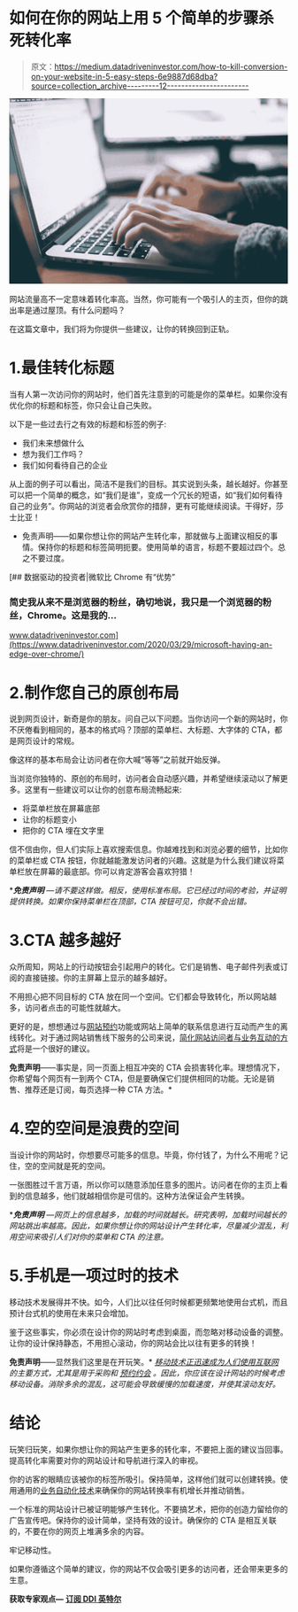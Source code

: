# 如何在你的网站上用 5 个简单的步骤杀死转化率

> 原文：<https://medium.datadriveninvestor.com/how-to-kill-conversion-on-your-website-in-5-easy-steps-6e9887d68dba?source=collection_archive---------12----------------------->

![](img/6f9dcf2e86fc0c7ee3816c132a554b2e.png)

网站流量高不一定意味着转化率高。当然，你可能有一个吸引人的主页，但你的跳出率是通过屋顶。有什么问题吗？

在这篇文章中，我们将为你提供一些建议，让你的转换回到正轨。

# 1.最佳转化标题

当有人第一次访问你的网站时，他们首先注意到的可能是你的菜单栏。如果你没有优化你的标题和标签，你只会让自己失败。

以下是一些过去行之有效的标题和标签的例子:

*   我们未来想做什么
*   想为我们工作吗？
*   我们如何看待自己的企业

从上面的例子可以看出，简洁不是我们的目标。其实说到头条，越长越好。你甚至可以把一个简单的概念，如“我们是谁”，变成一个冗长的短语，如“我们如何看待自己的业务”。你网站的浏览者会欣赏你的措辞，更有可能继续阅读。干得好，莎士比亚！

*   免责声明——如果你想让你的网站产生转化率，那就做与上面建议相反的事情。保持你的标题和标签简明扼要。使用简单的语言，标题不要超过四个。总之不要过度。

[](https://www.datadriveninvestor.com/2020/03/29/microsoft-having-an-edge-over-chrome/) [## 数据驱动的投资者|微软比 Chrome 有“优势”

### 简史我从来不是浏览器的粉丝，确切地说，我只是一个浏览器的粉丝，Chrome。这是我的…

www.datadriveninvestor.com](https://www.datadriveninvestor.com/2020/03/29/microsoft-having-an-edge-over-chrome/) 

# 2.制作您自己的原创布局

说到网页设计，新奇是你的朋友。问自己以下问题。当你访问一个新的网站时，你不厌倦看到相同的，基本的格式吗？顶部的菜单栏、大标题、大字体的 CTA，都是网页设计的常规。

像这样的基本布局会让访问者在你大喊“等等”之前就开始反弹。

当浏览你独特的、原创的布局时，访问者会自动感兴趣，并希望继续滚动以了解更多。这里有一些建议可以让你的创意布局流畅起来:

*   将菜单栏放在屏幕底部
*   让你的标题变小
*   把你的 CTA 埋在文字里

信不信由你，但人们实际上喜欢搜索信息。你越难找到和浏览必要的细节，比如你的菜单栏或 CTA 按钮，你就越能激发访问者的兴趣。这就是为什么我们建议将菜单栏放在屏幕的最底部。你可以肯定游客会喜欢狩猎！

****免责声明*** *—请不要这样做。相反，使用标准布局。它已经过时间的考验，并证明提供转换。如果你保持菜单栏在顶部，CTA 按钮可见，你就不会出错。*

# 3.CTA 越多越好

众所周知，网站上的行动按钮会引起用户的转化。它们是销售、电子邮件列表或订阅的直接链接。你的主屏幕上显示的越多越好。

不用担心把不同目标的 CTA 放在同一个空间。它们都会导致转化，所以网站越多，访问者点击的可能性就越大。

更好的是，想想通过与[网站预约](https://www.booknetic.com/)功能或网站上简单的联系信息进行互动而产生的离线转化。对于通过网站销售线下服务的公司来说，[简化网站访问者与业务互动的方式](https://tekhspy.com/business/selling-services-using-a-website/)将是一个很好的建议。

****免责声明****——事实是，同一页面上相互冲突的 CTA 会损害转化率。理想情况下，你希望每个网页有一到两个 CTA，但是要确保它们提供相同的功能。无论是销售、推荐还是订阅，每页选择一种 CTA 方法。*

# 4.空的空间是浪费的空间

当设计你的网站时，你想要尽可能多的信息。毕竟，你付钱了，为什么不用呢？记住，空的空间就是死的空间。

一张图胜过千言万语，所以你可以随意添加任意多的图片。访问者在你的主页上看到的信息越多，他们就越相信你是可信的。这种方法保证会产生转换。

****免责声明*** *—网页上的信息越多，加载的时间就越长。研究表明，加载时间越长的网站跳出率越高。因此，如果你想让你的网站设计产生转化率，尽量减少混乱，利用空间来吸引人们对你的菜单和 CTA 的注意。*

# 5.手机是一项过时的技术

移动技术发展得并不快。如今，人们比以往任何时候都更频繁地使用台式机，而且预计台式机的使用在未来只会增加。

鉴于这些事实，你必须在设计你的网站时考虑到桌面，而忽略对移动设备的调整。让你的设计保持静态，不用担心滚动，你的网站会比以往有更多的转换！

****免责声明****——显然我们这里是在开玩笑。* [*移动技术正迅速成为人们使用互联网*](https://www.businessinsider.com/mobile-commerce-shopping-trends-stats) *的主要方式，尤其是用于采购和* [*预约约会*](https://www.booknetic.com/blog/how-online-booking-can-boost-the-bottom-line-of-your-company) *。因此，你应该在设计网站的时候考虑移动设备。消除多余的混乱，这可能会导致缓慢的加载速度，并使其滚动友好。*

# 结论

玩笑归玩笑，如果你想让你的网站产生更多的转化率，不要把上面的建议当回事。提高转化率需要对你的网站设计和导航进行深入的审视。

你的访客的眼睛应该被你的标签所吸引。保持简单，这样他们就可以创建转换。使用通用的[业务自动化技术](https://yourstory.com/mystory/business-automation-driving-outstanding-results-smes)来确保你的网站转换率有机增长并推动销售。

一个标准的网站设计已被证明能够产生转化。不要搞艺术，把你的创造力留给你的广告宣传吧。保持你的设计简单，坚持有效的设计。确保你的 CTA 是相互关联的，不要在你的网页上堆满多余的内容。

牢记移动性。

如果你遵循这个简单的建议，你的网站不仅会吸引更多的访问者，还会带来更多的生意。

**获取专家观点—** [**订阅 DDI 英特尔**](https://datadriveninvestor.com/ddi-intel)